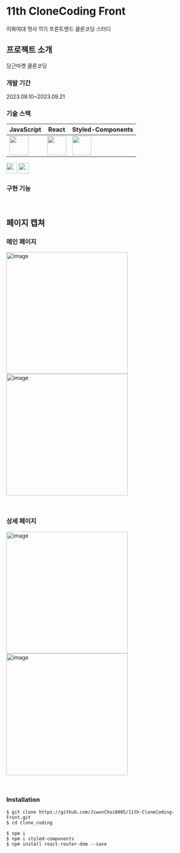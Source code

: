 # 11th CloneCoding Front

이화여대 멋사 11기 프론트엔드 클론코딩 스터디
</br>

## 프로젝트 소개

당근마켓 클론코딩

### 개발 기간

2023.09.10~2023.09.21
</br>

### 기술 스택

|JavaScript|React|Styled-Components|
|------|---|---|
|<img src="https://w7.pngwing.com/pngs/172/554/png-transparent-javascript-html-computer-software-web-browser-watermark-angle-text-rectangle.png" height="50px"/>|<img src="https://static.tildacdn.com/tild3165-3964-4936-b837-346665326130/unnamed.jpg" height="50px"/>|<img src="https://www.styled-components.com/atom.png" height="50px"/>|

<img src="https://img.shields.io/badge/React-61DAFB?style=flat&logo=React&logoColor=white" height="28px"/>
<img src="https://img.shields.io/badge/styled_components-DB7093?style=flat-square&logo=styled-components&logoColor=white" height="28px"/>
</br>

### 구현 기능
</br>

## 페이지 캡쳐

### 메인 페이지
<img width="320" alt="image" src="https://github.com/JiwonChoi0805/11th-CloneCoding-Front/assets/126451052/5297e506-95c3-42ab-95f0-97f75dca4e0b"> <img width="320" alt="image" src="https://github.com/JiwonChoi0805/11th-CloneCoding-Front/assets/126451052/c30e61f9-26b5-49b5-affb-9f51576d6155">

</br>

### 상세 페이지
<img width="320" alt="image" src="https://github.com/JiwonChoi0805/11th-CloneCoding-Front/assets/126451052/1b591f9f-5fb4-4231-9303-18ae89270ca1"> <img width="320" alt="image" src="https://github.com/JiwonChoi0805/11th-CloneCoding-Front/assets/126451052/a8486096-0453-451e-80c8-932f7393c8aa">


</br>

### Installation
```
$ git clone https://github.com/JiwonChoi0805/11th-CloneCoding-Front.git
$ cd clone_coding

$ npm i
$ npm i styled-components
$ npm install react-router-dom --save
```

